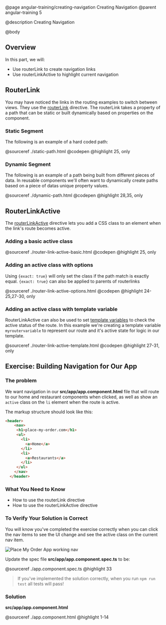 @page angular-training/creating-navigation Creating Navigation
@parent angular-training 5

@description Creating Navigation

@body

## Overview

In this part, we will:

- Use routerLink to create navigation links
- Use routerLinkActive to highlight current navigation

## RouterLink

You may have noticed the links in the routing examples to switch between views. They use the <a href="https://angular.io/api/router/RouterLink" target="\_blank">routerLink</a> directive. The routerLink takes a property of a path that can be static or built dynamically based on properties on the component.  

### Static Segment

The following is an example of a hard coded path:

@sourceref ./static-path.html
@codepen
@highlight 25, only

### Dynamic Segment

The following is an example of a path being built from different pieces of data. In reusable components we'll often want to dynamically create paths based on a piece of datas unique property values. 

@sourceref ./dynamic-path.html
@codepen
@highlight 28,35, only

## RouterLinkActive

The <a href="https://angular.io/api/router/RouterLinkActive" target="\_blank">routerLinkActive</a> directive lets you add a CSS class to an element when the link's route becomes active.

### Adding a basic active class

@sourceref ./router-link-active-basic.html
@codepen
@highlight 25, only

### Adding an active class with options

Using `{exact: true}` will only set the class if the path match is exactly equal. `{exact: true}` can also be applied to parents of routerlinks

@sourceref ./router-link-active-options.html
@codepen
@highlight 24-25,27-30, only

### Adding an active class with template variable

RouterLinkActive can also be used to set <a href="https://angular.io/api/router/RouterLinkActive#template-variable-references" target="\_blank">template variables</a> to check the active status of the route. In this example we're creating a template variable `myroutervariable` to represent our route and it's active state for logic in our template.

@sourceref ./router-link-active-template.html
@codepen
@highlight 27-31, only

## Exercise: Building Navigation for Our App

### The problem

We want navigation in our __src/app/app.component.html__ file that will route to our home and restaurant components when clicked, as well as show an `active` class on the `li` element when the route is active.

The markup structure should look like this:

```html
<header>
    <nav>
     <h1>place-my-order.com</h1>
     <ul>
       <li>
         <a>Home</a>
       </li>
       <li>
         <a>Restaurants</a>
       </li>
     </ul>
    </nav>
  </header>
```

### What You Need to Know

- How to use the routerLink directive
- How to use the routerLinkActive directive

### To Verify Your Solution is Correct

You will know you've completed the exercise correctly when you can click the nav items to see the UI change and see the active class on the current nav item.

![Place My Order App working nav](../static/img/pmo-working-nav.gif "Place My Order App working nav")


Update the spec file  __src/app/app.component.spec.ts__ to be:

@sourceref ./app.component.spec.ts
@highlight 33

> If you've implemented the solution correctly, when you run `npm run test` all tests will pass!

### Solution

__src/app/app.component.html__

@sourceref ./app.component.html
@highlight 1-14
